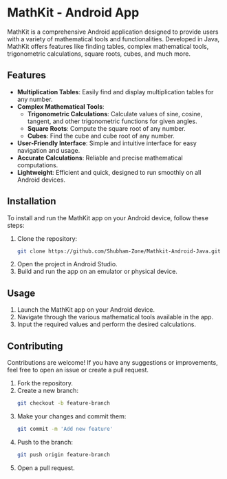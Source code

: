 # MathKit - Android App

MathKit is a comprehensive Android application designed to provide users with a variety of mathematical tools and functionalities. Developed in Java, MathKit offers features like finding tables, complex mathematical tools, trigonometric calculations, square roots, cubes, and much more.

## Features

- **Multiplication Tables**: Easily find and display multiplication tables for any number.
- **Complex Mathematical Tools**:
  - **Trigonometric Calculations**: Calculate values of sine, cosine, tangent, and other trigonometric functions for given angles.
  - **Square Roots**: Compute the square root of any number.
  - **Cubes**: Find the cube and cube root of any number.
- **User-Friendly Interface**: Simple and intuitive interface for easy navigation and usage.
- **Accurate Calculations**: Reliable and precise mathematical computations.
- **Lightweight**: Efficient and quick, designed to run smoothly on all Android devices.

## Installation

To install and run the MathKit app on your Android device, follow these steps:

1. Clone the repository:
   ```bash
   git clone https://github.com/Shubham-Zone/Mathkit-Android-Java.git
   ```
2. Open the project in Android Studio.
3. Build and run the app on an emulator or physical device.

## Usage

1. Launch the MathKit app on your Android device.
2. Navigate through the various mathematical tools available in the app.
3. Input the required values and perform the desired calculations.

## Contributing

Contributions are welcome! If you have any suggestions or improvements, feel free to open an issue or create a pull request.

1. Fork the repository.
2. Create a new branch:
   ```bash
   git checkout -b feature-branch
   ```
3. Make your changes and commit them:
   ```bash
   git commit -m 'Add new feature'
   ```
4. Push to the branch:
   ```bash
   git push origin feature-branch
   ```
5. Open a pull request.
